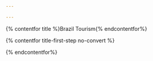```yaml
---

---
```


{% contentfor title %}Brazil Tourism{% endcontentfor%}

{% contentfor title-first-step no-convert %}

{% endcontentfor%}